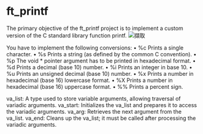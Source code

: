 # ft_printf

The primary objective of the ft_printf project is to implement a custom version of the C standard library function printf. 
![擷取](https://github.com/user-attachments/assets/16ab3232-37c9-4870-8bcb-e2158999ac65)

You have to implement the following conversions:
• %c Prints a single character.
• %s Prints a string (as defined by the common C convention).
• %p The void * pointer argument has to be printed in hexadecimal format.
• %d Prints a decimal (base 10) number.
• %i Prints an integer in base 10.
• %u Prints an unsigned decimal (base 10) number.
• %x Prints a number in hexadecimal (base 16) lowercase format.
• %X Prints a number in hexadecimal (base 16) uppercase format.
• %% Prints a percent sign.

va_list: A type used to store variable arguments, allowing traversal of variadic arguments.
va_start: Initializes the va_list and prepares it to access the variadic arguments.
va_arg: Retrieves the next argument from the va_list.
va_end: Cleans up the va_list; it must be called after processing the variadic arguments.
